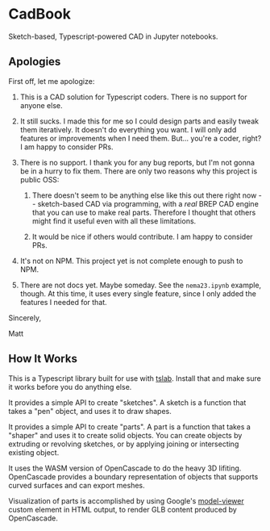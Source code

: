 # CadBook
Sketch-based, Typescript-powered CAD in Jupyter notebooks.

## Apologies

First off, let me apologize:

1. This is a CAD solution for Typescript coders.  There is no support for anyone else.

2. It still sucks.  I made this for me so I could design parts and easily tweak them iteratively.  It doesn't do everything you want.  I will only add features or improvements when I need them.  But... you're a coder, right?  I am happy to consider PRs.

3. There is no support.  I thank you for any bug reports, but I'm not gonna be in a hurry to fix them.  There are only two reasons why this project is public OSS:

   1. There doesn't seem to be anything else like this out there right now -- sketch-based CAD via programming, with a *real* BREP CAD engine that you can use to make real parts.  Therefore I thought that others might find it useful even with all these limitations.

   2. It would be nice if others would contribute.  I am happy to consider PRs.

4. It's not on NPM.  This project yet is not complete enough to push to NPM.

5. There are not docs yet.  Maybe someday.  See the `nema23.ipynb` example, though.  At this time, it uses every single feature, since I only added the features I needed for that.

Sincerely,

Matt

## How It Works

This is a Typescript library built for use with [tslab](https://github.com/yunabe/tslab).  Install that and make sure it works before you do anything else.

It provides a simple API to create "sketches".  A sketch is a function that takes a "pen" object, and uses it to draw shapes.

It provides a simple API to create "parts".  A part is a function that takes a "shaper" and uses it to create solid objects. You can create objects by extruding or revolving sketches, or by applying joining or intersecting existing object.

It uses the WASM version of OpenCascade to do the heavy 3D lifiting.  OpenCascade provides a boundary representation of objects that supports curved surfaces and can export meshes.

Visualization of parts is accomplished by using Google's [model-viewer](https://modelviewer.dev/) custom element in HTML output, to render GLB content produced by OpenCascade.

